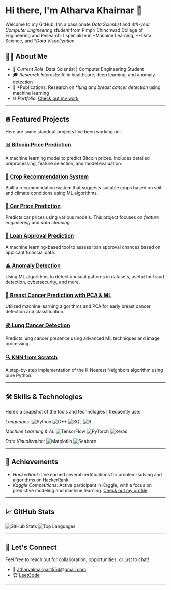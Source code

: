 # Hi there, I'm Atharva Khairnar 👋

Welcome to my GitHub! I'm a passionate *Data Scientist* and *4th-year Computer Engineering student* from Pimpri Chinchwad College of Engineering and Research. I specialize in *Machine Learning, **Data Science, and **Data Visualization*.

## 👨‍💻 About Me

- 🌟 *Current Role*: Data Scientist | Computer Engineering Student
- 🎓 *Research Interests*: AI in healthcare, deep learning, and anomaly detection
- 📰 *Publications: Research on **lung and breast cancer detection* using machine learning
- 🌐 *Portfolio*: [Check out my work](https://atharva1554.github.io/projects.html)

---

## 🔥 Featured Projects

Here are some standout projects I've been working on:

### [📊 Bitcoin Price Prediction](https://github.com/atharva1554/Bitcoin_price_prediction)
A machine learning model to predict Bitcoin prices. Includes detailed preprocessing, feature selection, and model evaluation.

### [🌾 Crop Recommendation System](https://github.com/atharva1554/Crop-Recommendation)
Built a recommendation system that suggests suitable crops based on soil and climate conditions using ML algorithms.

### [🚗 Car Price Prediction](https://github.com/atharva1554/car-price-prediction)
Predicts car prices using various models. This project focuses on *feature engineering* and *data cleaning*.

### [💸 Loan Approval Prediction](https://github.com/atharva1554/Loan-Approval-Prediction)
A machine learning-based tool to assess loan approval chances based on applicant financial data.

### [⚠ Anomaly Detection](https://github.com/atharva1554/Anomaly-Detection)
Using ML algorithms to detect unusual patterns in datasets, useful for fraud detection, cybersecurity, and more.

### [🧠 Breast Cancer Prediction with PCA & ML](https://github.com/atharva1554/Breast-Cancer-Prediction-with-Machine-Learning-and-PCA)
Utilized machine learning algorithms and PCA for early breast cancer detection and classification.

### [🫁 Lung Cancer Detection](https://github.com/atharva1554/Lung-Cancer-Detection-Using-ML-Algorithms)
Predicts lung cancer presence using advanced ML techniques and image processing.

### [🔍 KNN from Scratch](https://github.com/atharva1554/KNN-FROM-SCRATCH)
A step-by-step implementation of the K-Nearest Neighbors algorithm using pure Python.

---

## 🛠 Skills & Technologies

Here’s a snapshot of the tools and technologies I frequently use:

*Languages*:
![Python](https://img.shields.io/badge/-Python-3776AB?logo=python&logoColor=ffffff)
![C++](https://img.shields.io/badge/-C%2B%2B-00599C?logo=c%2B%2B&logoColor=ffffff)
![SQL](https://img.shields.io/badge/-SQL-003B57?logo=mysql&logoColor=ffffff)
![R](https://img.shields.io/badge/-R-276DC3?logo=r&logoColor=ffffff)

*Machine Learning & AI*:
![TensorFlow](https://img.shields.io/badge/-TensorFlow-FF6F00?logo=tensorflow&logoColor=ffffff)
![PyTorch](https://img.shields.io/badge/-PyTorch-EE4C2C?logo=pytorch&logoColor=ffffff)
![Keras](https://img.shields.io/badge/-Keras-D00000?logo=keras&logoColor=ffffff)

*Data Visualization*:
![Matplotlib](https://img.shields.io/badge/-Matplotlib-003C71?logo=matplotlib&logoColor=ffffff)
![Seaborn](https://img.shields.io/badge/-Seaborn-0D3F5F?logo=seaborn&logoColor=ffffff)

---

## 🏅 Achievements

- *HackerRank*: I've earned several certifications for problem-solving and algorithms on [HackerRank](https://www.hackerrank.com/profile/atharva_khairna1).
- *Kaggle Competitions*: Active participant in Kaggle, with a focus on predictive modeling and machine learning. [Check out my profile](https://www.kaggle.com/khairnaratharva).

---

## 📈 GitHub Stats

![GitHub Stats](https://github-readme-stats.vercel.app/api?username=atharva1554&show_icons=true&count_private=true&hide_title=true&hide_border=true&theme=radical)
![Top Languages](https://github-readme-stats.vercel.app/api/top-langs/?username=atharva1554&layout=compact&hide_title=true&hide_border=true&theme=radical)

---

## 🤝 Let's Connect

Feel free to reach out for collaboration, opportunities, or just to chat!

- 📧 [atharvakhairnar1554@gmail.com](mailto:atharvakhairnar1554@gmail.com)
- 🏆 [LeetCode](https://leetcode.com/u/atharva1554/)

---
